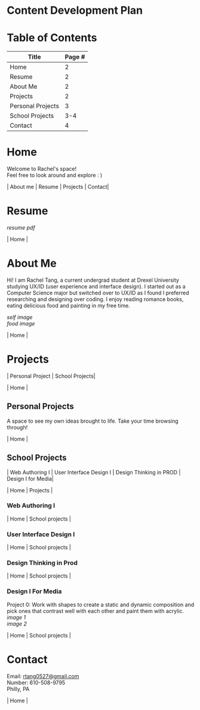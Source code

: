  Content Development Plan
=

# Table of Contents
| Title | Page # |
| ----- | ------ |
Home |  2   
Resume |  2   
About Me | 2   
Projects | 2
Personal Projects | 3
School Projects | 3-4
Contact | 4


# Home
Welcome to Rachel's space!\
Feel free to look around and explore : )

| About me | Resume | Projects | Contact|


# Resume
[pdf of resume : RachelTangResume.pdf]: #
*resume pdf*

| Home |


# About Me
Hi! I am Rachel Tang, a current undergrad student at Drexel University studying UX/ID (user experience and interface design). I started out as a Computer Science major but switched over to UX/ID as I found I preferred researching and designing over coding. I enjoy reading romance books, eating delicious food and painting in my free time. 

*self image*\
*food image*

| Home |


# Projects
| Personal Project | School Projects|

| Home |


## Personal Projects
A space to see my own ideas brought to life. Take your time browsing through!

| Home |


## School Projects
| Web Authoring I | User Interface Design I | Design Thinking in PROD | Design I for Media|

| Home | Projects |


### Web Authoring I

| Home | School projects |


### User Interface Design I

| Home | School projects |


### Design Thinking in Prod

| Home | School projects |


### Design I For Media
Project 0: Work with shapes to create a static and dynamic composition and pick ones that contrast well with each other and paint them with acrylic.\
*image 1*\
*image 2*

| Home | School projects |

# Contact
Email: rtang0527@gmail.com\
Number: 610-508-9795\
Philly, PA

| Home |


